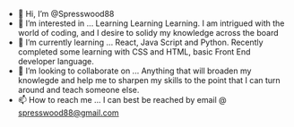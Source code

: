 - 👋 Hi, I’m @Spresswood88
- 👀 I’m interested in ... Learning Learning Learning.  I am intrigued with the world of coding, and I desire to solidy my knowledge across the board
- 🌱 I’m currently learning ... React, Java Script and Python. Recently completed some learning with CSS and HTML, basic Front End developer language.  
- 💞️ I’m looking to collaborate on ... Anything that will broaden my knowlegde and help me to sharpen my skills to the point that I can turn around and teach someone else.
- 📫 How to reach me ... I can best be reached by email @ spresswood88@gmail.com

<!---
Spresswood88/Spresswood88 is a ✨ special ✨ repository because its `README.md` (this file) appears on your GitHub profile.
You can click the Preview link to take a look at your changes.
--->
